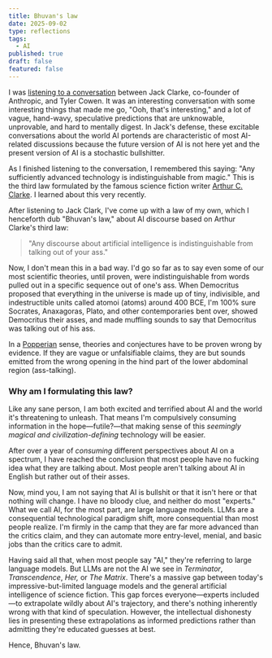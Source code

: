 ```yaml
---
title: Bhuvan's law
date: 2025-09-02
type: reflections
tags:
  - AI
published: true
draft: false
featured: false
---
```

I was [listening to a conversation](https://conversationswithtyler.com/episodes/jack-clark/) between Jack Clarke, co-founder of Anthropic, and Tyler Cowen. It was an interesting conversation with some interesting things that made me go, "Ooh, that's interesting," and a lot of vague, hand-wavy, speculative predictions that are unknowable, unprovable, and hard to mentally digest. In Jack's defense, these excitable conversations about the world AI portends are characteristic of most AI-related discussions because the future version of AI is not here yet and the present version of AI is a stochastic bullshitter.

As I finished listening to the conversation, I remembered this saying: "Any sufficiently advanced technology is indistinguishable from magic." This is the third law formulated by the famous science fiction writer [Arthur C. Clarke](https://en.wikipedia.org/wiki/Clarke%27s_three_laws). I learned about this very recently.

After listening to Jack Clark, I've come up with a law of my own, which I henceforth dub "Bhuvan's law," about AI discourse based on Arthur Clarke's third law:

> "Any discourse about artificial intelligence is indistinguishable from talking out of your ass."

Now, I don't mean this in a bad way. I'd go so far as to say even some of our most scientific theories, until proven, were indistinguishable from words pulled out in a specific sequence out of one's ass. When Democritus proposed that everything in the universe is made up of tiny, indivisible, and indestructible units called atomoi (atoms) around 400 BCE, I'm 100% sure Socrates, Anaxagoras, Plato, and other contemporaries bent over, showed Democritus their asses, and made muffling sounds to say that Democritus was talking out of his ass.

In a [Popperian](https://en.wikipedia.org/wiki/Karl_Popper) sense, theories and conjectures have to be proven wrong by evidence. If they are vague or unfalsifiable claims, they are but sounds emitted from the wrong opening in the hind part of the lower abdominal region (ass-talking).

### Why am I formulating this law?

Like any sane person, I am both excited and terrified about AI and the world it's threatening to unleash. That means I'm compulsively consuming information in the hope—futile?—that making sense of this _seemingly magical and civilization-defining_ technology will be easier.

After over a year of _consuming_ different perspectives about AI on a spectrum, I have reached the conclusion that most people have no fucking idea what they are talking about. Most people aren't talking about AI in English but rather out of their asses.

Now, mind you, I am not saying that AI is bullshit or that it isn't here or that nothing will change. I have no bloody clue, and neither do most "experts." What we call AI, for the most part, are large language models. LLMs are a consequential technological paradigm shift, more consequential than most people realize. I'm firmly in the camp that they are far more advanced than the critics claim, and they can automate more entry-level, menial, and basic jobs than the critics care to admit.

Having said all that, when most people say "AI," they're referring to large language models. But LLMs are not the AI we see in _Terminator_, _Transcendence_, _Her,_ or _The Matrix_. There's a massive gap between today's impressive-but-limited language models and the general artificial intelligence of science fiction. This gap forces everyone—experts included—to extrapolate wildly about AI's trajectory, and there's nothing inherently wrong with that kind of speculation. However, the intellectual dishonesty lies in presenting these extrapolations as informed predictions rather than admitting they're educated guesses at best.

Hence, Bhuvan's law.